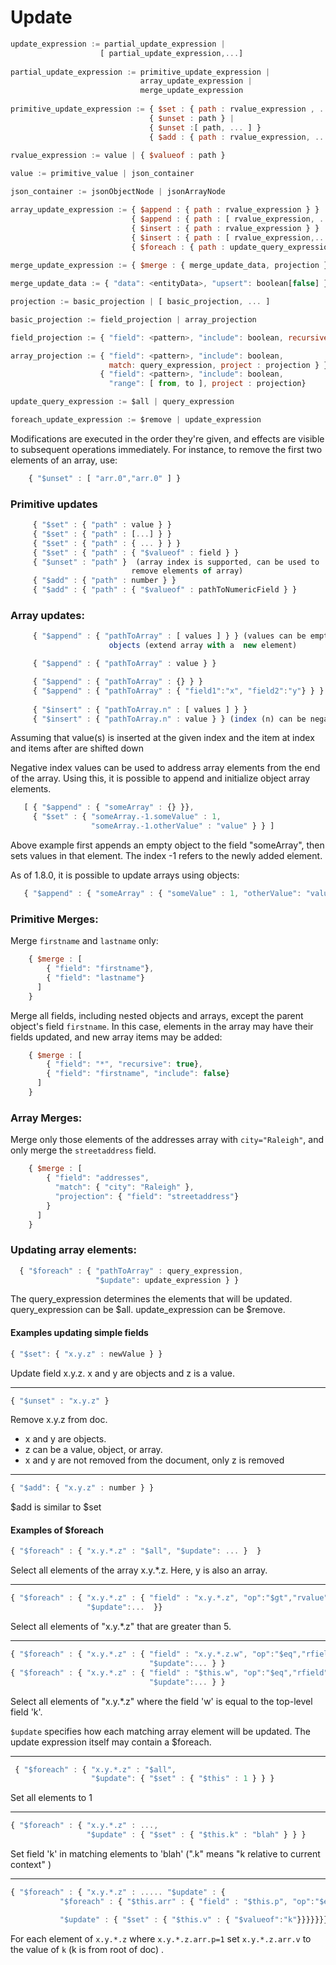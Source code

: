 # Update
```javascript
update_expression := partial_update_expression |
                    [ partial_update_expression,...]
                    
partial_update_expression := primitive_update_expression |
                             array_update_expression |
                             merge_update_expression
                             
primitive_update_expression := { $set : { path : rvalue_expression , ...} } |
                               { $unset : path } |
                               { $unset :[ path, ... ] }
                               { $add : { path : rvalue_expression, ... } }
                               
rvalue_expression := value | { $valueof : path }

value := primitive_value | json_container

json_container := jsonObjectNode | jsonArrayNode

array_update_expression := { $append : { path : rvalue_expression } } |
                           { $append : { path : [ rvalue_expression, ... ] }} |
                           { $insert : { path : rvalue_expression } } |
                           { $insert : { path : [ rvalue_expression,...] }} |
                           { $foreach : { path : update_query_expression, $update : foreach_update_expression } }
                                         
merge_update_expression := { $merge : { merge_update_data, projection } }

merge_update_data := { "data": <entityData>, "upsert": boolean[false] }

projection := basic_projection | [ basic_projection, ... ]

basic_projection := field_projection | array_projection

field_projection := { "field": <pattern>, "include": boolean, recursive: boolean }

array_projection := { "field": <pattern>, "include": boolean,
                      match: query_expression, project : projection } }  |
                    { "field": <pattern>, "include": boolean,
                      "range": [ from, to ], project : projection}

update_query_expression := $all | query_expression

foreach_update_expression := $remove | update_expression
```

Modifications are executed in the order they're given, and effects are
visible to subsequent operations immediately. For instance, to remove
the first two elements of an array, use:
```javascript
    { "$unset" : [ "arr.0","arr.0" ] }
```

### Primitive updates
```javascript
     { "$set" : { "path" : value } }
     { "$set" : { "path" : [...] } }
     { "$set" : { "path" : { ... } } }
     { "$set" : { "path" : { "$valueof" : field } }
     { "$unset" : "path" }  (array index is supported, can be used to
                           remove elements of array)
     { "$add" : { "path" : number } }
     { "$add" : { "path" : { "$valueof" : pathToNumericField } }
```

### Array updates:
```javascript
     { "$append" : { "pathToArray" : [ values ] } } (values can be empty
                      objects (extend array with a  new element)

     { "$append" : { "pathToArray" : value } }

     { "$append" : { "pathToArray" : {} } }
     { "$append" : { "pathToArray" : { "field1":"x", "field2":"y"} } }
     
     { "$insert" : { "pathToArray.n" : [ values ] } }
     { "$insert" : { "pathToArray.n" : value } } (index (n) can be negative)
```

Assuming that value(s) is inserted at the given index and the item at
index and items after are shifted down

Negative index values can be used to address array elements from the end of the array.
Using this, it is possible to append and initialize object array elements.

```javascript
   [ { "$append" : { "someArray" : {} }},
     { "$set" : { "someArray.-1.someValue" : 1,
                  "someArray.-1.otherValue" : "value" } } ]
```

Above example first appends an empty object to the field "someArray", then sets
values in that element. The index -1 refers to the newly added element.

As of 1.8.0, it is possible to update arrays using objects:

```javascript
   { "$append" : { "someArray" : { "someValue" : 1, "otherValue": "value" } } }
```

### Primitive Merges:

Merge `firstname` and `lastname` only:
```javascript
    { $merge : [ 
        { "field": "firstname"}, 
        { "field": "lastname"} 
      ]
    }
```

Merge all fields, including nested objects and arrays, except the parent object's field `firstname`.  In this case, elements in the array may have their fields updated, and new array items may be added:
```javascript
    { $merge : [ 
        { "field": "*", "recursive": true}, 
        { "field": "firstname", "include": false} 
      ]
    }
```

### Array Merges:

Merge only those elements of the addresses array with `city="Raleigh"`, and only merge the `streetaddress` field.
```javascript
    { $merge : [ 
        { "field": "addresses",  
          "match": { "city": "Raleigh" }, 
          "projection": { "field": "streetaddress"} 
        }
      ]
    }
```

### Updating array elements:
```javascript
  { "$foreach" : { "pathToArray" : query_expression,
                   "$update": update_expression } }
```

The query_expression determines the elements that will be
updated. query_expression can be $all. update_expression can be
$remove.

#### Examples updating simple fields

```javascript
{ "$set": { "x.y.z" : newValue } }
```
Update field x.y.z. x and y are objects and z is a value.

---

```javascript
{ "$unset" : "x.y.z" }
```
Remove x.y.z from doc.
* x and y are objects.
* z can be a value, object, or array.
* x and y are not removed from the document, only z is removed

---

```javascript
{ "$add": { "x.y.z" : number } }
```
$add is similar to $set

#### Examples of $foreach

```javascript
{ "$foreach" : { "x.y.*.z" : "$all", "$update": ... }  }
```
Select all elements of the array x.y.*.z. Here, y is also an array.

---

```javascript
{ "$foreach" : { "x.y.*.z" : { "field" : "x.y.*.z", "op":"$gt","rvalue":5 },
                 "$update":...  }}
```
Select all elements of "x.y.*.z" that are greater than 5.

---

```javascript
{ "$foreach" : { "x.y.*.z" : { "field" : "x.y.*.z.w", "op":"$eq","rfield":"k" },
                               "$update":... } }
{ "$foreach" : { "x.y.*.z" : { "field" : "$this.w", "op":"$eq","rfield":"k" },
                               "$update":... } }
```
Select all elements of "x.y.*.z" where the field 'w' is
equal to the top-level field 'k'.

`$update` specifies how each matching array element will be updated.
The update expression itself may contain a $foreach.

---

```javascript
 { "$foreach" : { "x.y.*.z" : "$all",
                  "$update": { "$set" : { "$this" : 1 } } }
```
Set all elements to 1

---

```javascript
{ "$foreach" : { "x.y.*.z" : ...,
                 "$update" : { "$set" : { "$this.k" : "blah" } } }
```
Set field 'k' in matching elements to 'blah' (".k" means
"k relative to current context" )

---

```javascript
{ "$foreach" : { "x.y.*.z" : ..... "$update" : {
           "$foreach" : { "$this.arr" : { "field" : "$this.p", "op":"$eq","rvalue":1},

           "$update" : { "$set" : { "$this.v" : { "$valueof":"k"}}}}}}}
```
For each element of ```x.y.*.z``` where ```x.y.*.z.arr.p=1``` set ```x.y.*.z.arr.v```
to the value of ```k``` (k is from root of doc) .
